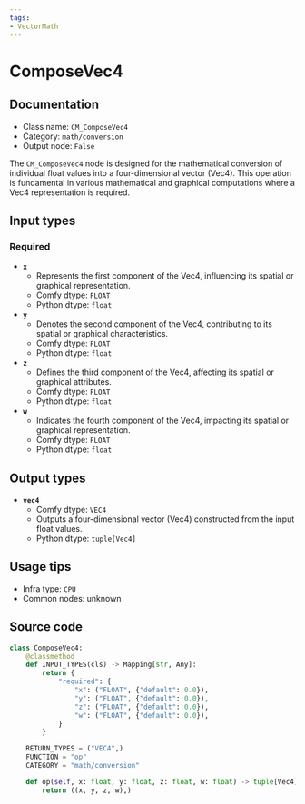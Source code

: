 ```yaml
---
tags:
- VectorMath
---
```


# ComposeVec4
## Documentation
- Class name: `CM_ComposeVec4`
- Category: `math/conversion`
- Output node: `False`

The `CM_ComposeVec4` node is designed for the mathematical conversion of individual float values into a four-dimensional vector (Vec4). This operation is fundamental in various mathematical and graphical computations where a Vec4 representation is required.
## Input types
### Required
- **`x`**
    - Represents the first component of the Vec4, influencing its spatial or graphical representation.
    - Comfy dtype: `FLOAT`
    - Python dtype: `float`
- **`y`**
    - Denotes the second component of the Vec4, contributing to its spatial or graphical characteristics.
    - Comfy dtype: `FLOAT`
    - Python dtype: `float`
- **`z`**
    - Defines the third component of the Vec4, affecting its spatial or graphical attributes.
    - Comfy dtype: `FLOAT`
    - Python dtype: `float`
- **`w`**
    - Indicates the fourth component of the Vec4, impacting its spatial or graphical representation.
    - Comfy dtype: `FLOAT`
    - Python dtype: `float`
## Output types
- **`vec4`**
    - Comfy dtype: `VEC4`
    - Outputs a four-dimensional vector (Vec4) constructed from the input float values.
    - Python dtype: `tuple[Vec4]`
## Usage tips
- Infra type: `CPU`
- Common nodes: unknown


## Source code
```python
class ComposeVec4:
    @classmethod
    def INPUT_TYPES(cls) -> Mapping[str, Any]:
        return {
            "required": {
                "x": ("FLOAT", {"default": 0.0}),
                "y": ("FLOAT", {"default": 0.0}),
                "z": ("FLOAT", {"default": 0.0}),
                "w": ("FLOAT", {"default": 0.0}),
            }
        }

    RETURN_TYPES = ("VEC4",)
    FUNCTION = "op"
    CATEGORY = "math/conversion"

    def op(self, x: float, y: float, z: float, w: float) -> tuple[Vec4]:
        return ((x, y, z, w),)

```

